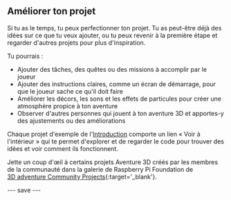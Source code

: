 ## Améliorer ton projet

Si tu as le temps, tu peux perfectionner ton projet. Tu as peut-être déjà des idées sur ce que tu veux ajouter, ou tu peux revenir à la première étape et regarder d'autres projets pour plus d'inspiration.

Tu pourrais :
- Ajouter des tâches, des quêtes ou des missions à accomplir par le joueur
- Ajouter des instructions claires, comme un écran de démarrage, pour que le joueur sache ce qu'il doit faire
- Améliorer les décors, les sons et les effets de particules pour créer une atmosphère propice à ton aventure
- Observer d'autres personnes qui jouent à ton aventure 3D et apportes-y des ajustements ou des améliorations

Chaque projet d'exemple de l'[Introduction](.) comporte un lien « Voir à l'intérieur » qui te permet d'explorer et de regarder le code pour trouver des idées et voir comment ils fonctionnent.

Jette un coup d'œil à certains projets Aventure 3D créés par les membres de la communauté dans la galerie de Raspberry Pi Foundation de [3D adventure Community Projects](https://wke.lt/w/s/DS1fHk){:target='_blank'}.

--- save ---

